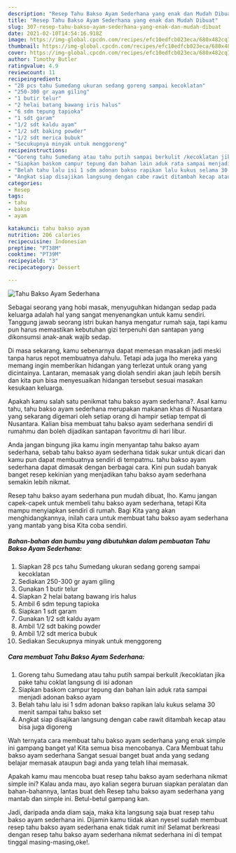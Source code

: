 ```yaml
---
description: "Resep Tahu Bakso Ayam Sederhana yang enak dan Mudah Dibuat"
title: "Resep Tahu Bakso Ayam Sederhana yang enak dan Mudah Dibuat"
slug: 307-resep-tahu-bakso-ayam-sederhana-yang-enak-dan-mudah-dibuat
date: 2021-02-10T14:54:16.918Z
image: https://img-global.cpcdn.com/recipes/efc10edfcb023eca/680x482cq70/tahu-bakso-ayam-sederhana-foto-resep-utama.jpg
thumbnail: https://img-global.cpcdn.com/recipes/efc10edfcb023eca/680x482cq70/tahu-bakso-ayam-sederhana-foto-resep-utama.jpg
cover: https://img-global.cpcdn.com/recipes/efc10edfcb023eca/680x482cq70/tahu-bakso-ayam-sederhana-foto-resep-utama.jpg
author: Timothy Butler
ratingvalue: 4.9
reviewcount: 11
recipeingredient:
- "28 pcs tahu Sumedang ukuran sedang goreng sampai kecoklatan"
- "250-300 gr ayam giling"
- "1 butir telur"
- "2 helai batang bawang iris halus"
- "6 sdm tepung tapioka"
- "1 sdt garam"
- "1/2 sdt kaldu ayam"
- "1/2 sdt baking powder"
- "1/2 sdt merica bubuk"
- "Secukupnya minyak untuk menggoreng"
recipeinstructions:
- "Goreng tahu Sumedang atau tahu putih sampai berkulit /kecoklatan jika pake tahu coklat langsung di isi adonan"
- "Siapkan baskom campur tepung dan bahan lain aduk rata sampai menjadi adonan bakso ayam"
- "Belah tahu lalu isi 1 sdm adonan bakso rapikan lalu kukus selama 30 menit sampai tahu bakso set"
- "Angkat siap disajikan langsung dengan cabe rawit ditambah kecap atau bisa juga digoreng"
categories:
- Resep
tags:
- tahu
- bakso
- ayam

katakunci: tahu bakso ayam 
nutrition: 206 calories
recipecuisine: Indonesian
preptime: "PT38M"
cooktime: "PT39M"
recipeyield: "3"
recipecategory: Dessert

---
```



![Tahu Bakso Ayam Sederhana](https://img-global.cpcdn.com/recipes/efc10edfcb023eca/680x482cq70/tahu-bakso-ayam-sederhana-foto-resep-utama.jpg)

Sebagai seorang yang hobi masak, menyuguhkan hidangan sedap pada keluarga adalah hal yang sangat menyenangkan untuk kamu sendiri. Tanggung jawab seorang istri bukan hanya mengatur rumah saja, tapi kamu pun harus memastikan kebutuhan gizi terpenuhi dan santapan yang dikonsumsi anak-anak wajib sedap.

Di masa  sekarang, kamu sebenarnya dapat memesan masakan jadi meski tanpa harus repot membuatnya dahulu. Tetapi ada juga lho mereka yang memang ingin memberikan hidangan yang terlezat untuk orang yang dicintainya. Lantaran, memasak yang diolah sendiri akan jauh lebih bersih dan kita pun bisa menyesuaikan hidangan tersebut sesuai masakan kesukaan keluarga. 



Apakah kamu salah satu penikmat tahu bakso ayam sederhana?. Asal kamu tahu, tahu bakso ayam sederhana merupakan makanan khas di Nusantara yang sekarang digemari oleh setiap orang di hampir setiap tempat di Nusantara. Kalian bisa membuat tahu bakso ayam sederhana sendiri di rumahmu dan boleh dijadikan santapan favoritmu di hari libur.

Anda jangan bingung jika kamu ingin menyantap tahu bakso ayam sederhana, sebab tahu bakso ayam sederhana tidak sukar untuk dicari dan kamu pun dapat membuatnya sendiri di tempatmu. tahu bakso ayam sederhana dapat dimasak dengan berbagai cara. Kini pun sudah banyak banget resep kekinian yang menjadikan tahu bakso ayam sederhana semakin lebih nikmat.

Resep tahu bakso ayam sederhana pun mudah dibuat, lho. Kamu jangan capek-capek untuk membeli tahu bakso ayam sederhana, tetapi Kita mampu menyiapkan sendiri di rumah. Bagi Kita yang akan menghidangkannya, inilah cara untuk membuat tahu bakso ayam sederhana yang mantab yang bisa Kita coba sendiri.

<!--inarticleads1-->

##### Bahan-bahan dan bumbu yang dibutuhkan dalam pembuatan Tahu Bakso Ayam Sederhana:

1. Siapkan 28 pcs tahu Sumedang ukuran sedang goreng sampai kecoklatan
1. Sediakan 250-300 gr ayam giling
1. Gunakan 1 butir telur
1. Siapkan 2 helai batang bawang iris halus
1. Ambil 6 sdm tepung tapioka
1. Siapkan 1 sdt garam
1. Gunakan 1/2 sdt kaldu ayam
1. Ambil 1/2 sdt baking powder
1. Ambil 1/2 sdt merica bubuk
1. Sediakan Secukupnya minyak untuk menggoreng




<!--inarticleads2-->

##### Cara membuat Tahu Bakso Ayam Sederhana:

1. Goreng tahu Sumedang atau tahu putih sampai berkulit /kecoklatan jika pake tahu coklat langsung di isi adonan
1. Siapkan baskom campur tepung dan bahan lain aduk rata sampai menjadi adonan bakso ayam
1. Belah tahu lalu isi 1 sdm adonan bakso rapikan lalu kukus selama 30 menit sampai tahu bakso set
1. Angkat siap disajikan langsung dengan cabe rawit ditambah kecap atau bisa juga digoreng




Wah ternyata cara membuat tahu bakso ayam sederhana yang enak simple ini gampang banget ya! Kita semua bisa mencobanya. Cara Membuat tahu bakso ayam sederhana Sangat sesuai banget buat anda yang sedang belajar memasak ataupun bagi anda yang telah lihai memasak.

Apakah kamu mau mencoba buat resep tahu bakso ayam sederhana nikmat simple ini? Kalau anda mau, ayo kalian segera buruan siapkan peralatan dan bahan-bahannya, lantas buat deh Resep tahu bakso ayam sederhana yang mantab dan simple ini. Betul-betul gampang kan. 

Jadi, daripada anda diam saja, maka kita langsung saja buat resep tahu bakso ayam sederhana ini. Dijamin kamu tiidak akan nyesel sudah membuat resep tahu bakso ayam sederhana enak tidak rumit ini! Selamat berkreasi dengan resep tahu bakso ayam sederhana nikmat sederhana ini di tempat tinggal masing-masing,oke!.

